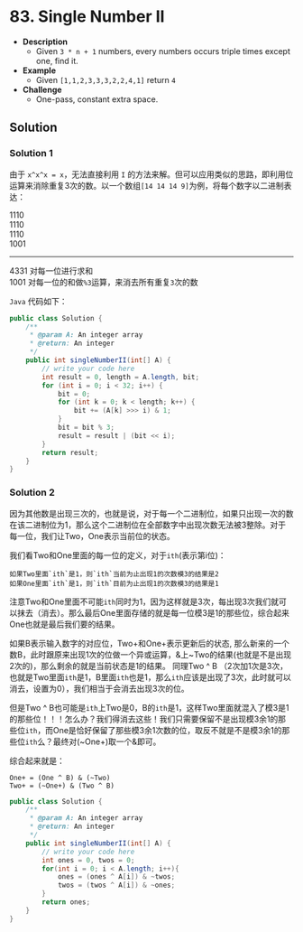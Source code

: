 # 83. Single Number II

- **Description**
    - Given `3 * n + 1` numbers, every numbers occurs triple times except one, find it.
- **Example**
    - Given `[1,1,2,3,3,3,2,2,4,1]` return `4`
- **Challenge**
    - One-pass, constant extra space.


## Solution

### Solution 1

由于 `x^x^x = x`，无法直接利用 `I` 的方法来解。但可以应用类似的思路，即利用位运算来消除重复3次的数。以一个数组`[14 14 14 9]`为例，将每个数字以二进制表达：

1110  
1110  
1110  
1001  

* * *

4331 对每一位进行求和  
1001 对每一位的和做`%3`运算，来消去所有重复`3`次的数  

`Java` 代码如下：

```java
public class Solution {
    /**
     * @param A: An integer array
     * @return: An integer
     */
    public int singleNumberII(int[] A) {
        // write your code here
        int result = 0, length = A.length, bit;
        for (int i = 0; i < 32; i++) {
            bit = 0;
            for (int k = 0; k < length; k++) {
                bit += (A[k] >>> i) & 1;
            }
            bit = bit % 3;
            result = result | (bit << i);
        }
        return result;
    }
}
```

### Solution 2

因为其他数是出现三次的，也就是说，对于每一个二进制位，如果只出现一次的数在该二进制位为1，那么这个二进制位在全部数字中出现次数无法被3整除。对于每一位，我们让Two，One表示当前位的状态。

我们看Two和One里面的每一位的定义，对于`ith`(表示第i位)：

```
如果Two里面`ith`是1，则`ith`当前为止出现1的次数模3的结果是2
如果One里面`ith`是1，则`ith`目前为止出现1的次数模3的结果是1
```

注意Two和One里面不可能`ith`同时为1，因为这样就是3次，每出现3次我们就可以抹去（消去）。那么最后One里面存储的就是每一位模3是1的那些位，综合起来One也就是最后我们要的结果。

如果B表示输入数字的对应位，Two+和One+表示更新后的状态, 那么新来的一个数B，此时跟原来出现1次的位做一个异或运算，&上~Two的结果(也就是不是出现2次的)，那么剩余的就是当前状态是1的结果。
同理Two ^ B （2次加1次是3次，也就是Two里面`ith`是1，B里面`ith`也是1，那么`ith`应该是出现了3次，此时就可以消去，设置为0），我们相当于会消去出现3次的位。

但是Two ^ B也可能是`ith`上Two是0，B的`ith`是1，这样Two里面就混入了模3是1的那些位！！！怎么办？我们得消去这些！我们只需要保留不是出现模3余1的那些位`ith`，而One是恰好保留了那些模3余1次数的位，取反不就是不是模3余1的那些位`ith`么？最终对(~One+)取一个&即可。

综合起来就是：

```
One+ = (One ^ B) & (~Two)
Two+ = (~One+) & (Two ^ B)
```


```java
public class Solution {
    /**
     * @param A: An integer array
     * @return: An integer
     */
    public int singleNumberII(int[] A) {
        // write your code here
        int ones = 0, twos = 0;
        for(int i = 0; i < A.length; i++){
            ones = (ones ^ A[i]) & ~twos;
            twos = (twos ^ A[i]) & ~ones;
        }
        return ones;
    }
}

```
